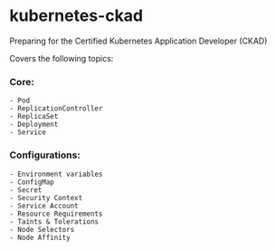 # kubernetes-ckad

Preparing for the Certified Kubernetes Application Developer (CKAD)

Covers the following topics:

### Core:
    - Pod
    - ReplicationController
    - ReplicaSet
    - Deployment
    - Service

### Configurations:
    - Environment variables
    - ConfigMap
    - Secret
    - Security Context
    - Service Account
    - Resource Requirements
    - Taints & Tolerations
    - Node Selectors
    - Node Affinity

